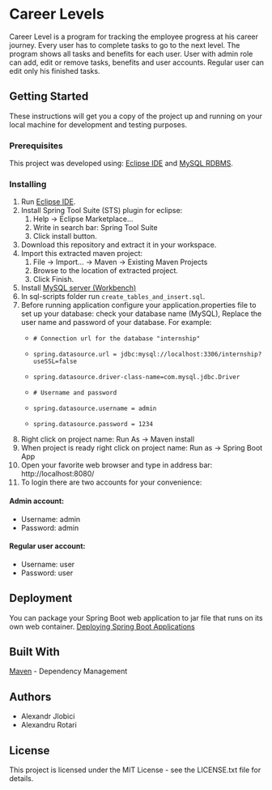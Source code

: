 # Career Levels
Career Level is a program for tracking the employee progress at his career journey. Every user has to complete tasks to go to the next level. The program shows all tasks and benefits for each user. User with admin role can add, edit or remove tasks, benefits and user accounts. Regular user can edit only his finished tasks.

## Getting Started
These instructions will get you a copy of the project up and running on your local machine for development and testing purposes.

### Prerequisites
This project was developed using: [Eclipse IDE](https://eclipse.org/) and [MySQL RDBMS](https://www.mysql.com/).

### Installing
1. Run [Eclipse IDE](https://eclipse.org/).
2. Install Spring Tool Suite (STS) plugin for eclipse:
   1. Help -> Eclipse Marketplace...
   2. Write in search bar: Spring Tool Suite
   3. Click install button.
3. Download this repository and extract it in your workspace.
4. Import this extracted maven project:
   1. File -> Import... -> Maven -> Existing Maven Projects
   2. Browse to the location of extracted project.
   3. Click Finish.
5. Install [MySQL server (Workbench)](https://dev.mysql.com/downloads/workbench/)
6. In sql-scripts folder run `create_tables_and_insert.sql`.
7. Before running application configure your application.properties file to set up your database:
   check your database name (MySQL), Replace the user name and password of your database.
   For example:
      * `# Connection url for the database "internship"`
      * `spring.datasource.url = jdbc:mysql://localhost:3306/internship?useSSL=false`
      * `spring.datasource.driver-class-name=com.mysql.jdbc.Driver`

      * `# Username and password`
      * `spring.datasource.username = admin`
      * `spring.datasource.password = 1234`
7. Right click on project name: Run As -> Maven install
8. When project is ready right click on project name: Run as -> Spring Boot App
9. Open your favorite web browser and type in address bar: http://localhost:8080/
10. To login there are two accounts for your convenience:
  #### Admin account:
  * Username: admin
  * Password: admin
  
  #### Regular user account:
  * Username: user
  * Password: user

## Deployment
You can package your Spring Boot web application to jar file that runs on its own web container.
[Deploying Spring Boot Applications](https://spring.io/blog/2014/03/07/deploying-spring-boot-applications)

## Built With
[Maven](https://maven.apache.org/) - Dependency Management

## Authors
* Alexandr Jlobici
* Alexandru Rotari

## License
This project is licensed under the MIT License - see the LICENSE.txt file for details.
